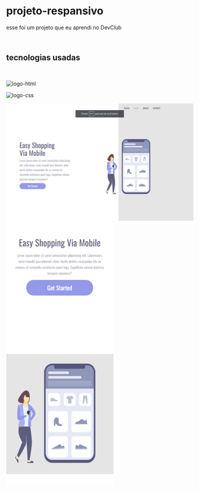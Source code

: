 <h1>projeto-respansivo</h1>
<p>esse foi um projeto que eu aprendi no DevClub</p>
<br>
<h2>tecnologias usadas</h2>
<br>
<p><img src="https://img.shields.io/badge/HTML-239120?style=for-the-badge&logo=html5&logoColor=white" alt="logo-html"></p>
<p><img src="https://img.shields.io/badge/CSS-239120?&style=for-the-badge&logo=css3&logoColor=white" alt="logo-css"></p>

<img src="https://github.com/danilocamagno/primeiro-projeto-respansivo/blob/main/img/image-pprojeto%20reativo.png" alt="img-projeto">
<img src="https://github.com/danilocamagno/primeiro-projeto-respansivo/blob/main/img/-projeto%20reativo.png" alt="img-projeto">
